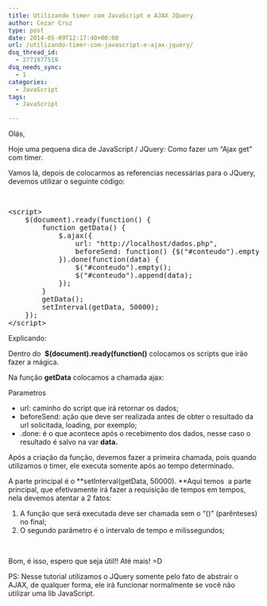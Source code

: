 ```yaml
---
title: Utilizando timer com JavaScript e AJAX JQuery
author: Cezar Cruz
type: post
date: 2014-05-09T12:17:40+00:00
url: /utilizando-timer-com-javascript-e-ajax-jquery/
dsq_thread_id:
  - 2771977519
dsq_needs_sync:
  - 1
categories:
  - JavaScript
tags:
  - JavaScript

---
```

Olás,

Hoje uma pequena dica de JavaScript / JQuery: Como fazer um &#8220;Ajax get&#8221; com timer.

Vamos lá, depois de colocarmos as referencias necessárias para o JQuery, devemos utilizar o seguinte código:

&nbsp;

<pre class="lang:js decode:true">&lt;script&gt;
    $(document).ready(function() {
    	function getData() {
    		$.ajax({
    			url: "http://localhost/dados.php",
    			beforeSend: function() {$("#conteudo").empty();$("#conteudo").append("Carregando");}					
    		}).done(function(data) {
    			$("#conteudo").empty();			
    			$("#conteudo").append(data);
    		});
    	}
    	getData();
    	setInterval(getData, 50000);
    });
&lt;/script&gt;</pre>

Explicando:

Dentro do  **$(document).ready(function()** colocamos os scripts que irão fazer a mágica.

Na função **getData** colocamos a chamada ajax:

Parametros

  * url: caminho do script que irá retornar os dados;
  * beforeSend: ação que deve ser realizada antes de obter o resultado da url solicitada, loading, por exemplo;
  * .done: é o que acontece após o recebimento dos dados, nesse caso o resultado é salvo na var **data.** 

Após a criação da função, devemos fazer a primeira chamada, pois quando utilizamos o timer, ele executa somente após ao tempo determinado.

A parte principal é o **setInterval(getData, 50000). **Aqui temos  a parte principal, que efetivamente irá fazer a requisição de tempos em tempos, nela devemos atentar a 2 fatos:

  1. A função que será executada deve ser chamada sem o &#8220;()&#8221; (parênteses) no final;
  2. O segundo parâmetro é o intervalo de tempo e milissegundos;

&nbsp;

Bom, é isso, espero que seja útil!! Até mais! =D

PS: Nesse tutorial utilizamos o JQuery somente pelo fato de abstrair o AJAX, de qualquer forma, ele irá funcionar normalmente se você não utilizar uma lib JavaScript.